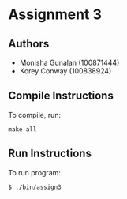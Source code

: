 Assignment 3
============

Authors
-------
- Monisha Gunalan (100871444)
- Korey Conway (100838924)


Compile Instructions
--------------------
To compile, run:
	
	make all


Run Instructions
----------------
To run program:
	
	$ ./bin/assign3

	


